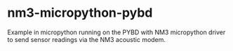 # nm3-micropython-pybd
Example in micropython running on the PYBD with NM3 micropython driver to send sensor readings via the NM3 acoustic modem.
